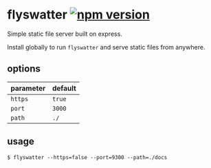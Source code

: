 # flyswatter [![npm version](https://badge.fury.io/js/flyswatter.svg)](https://badge.fury.io/js/flyswatter)

Simple static file server built on express.

Install globally to run `flyswatter` and serve static files from anywhere.

## options
| parameter   | default     |
| ----------- | ----------- |
| `https`     | `true`      |
| `port`      | `3000`      |
| `path`      | `./`        |

## usage
    $ flyswatter --https=false --port=9300 --path=./docs
